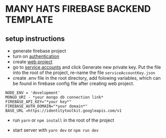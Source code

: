 # MANY HATS FIREBASE BACKEND TEMPLATE

## setup instructions

- generate firebase project
- turn on [authentication](https://console.firebase.google.com/project/_/authentication/providers)
- create [web project](https://console.firebase.google.com/project/_/overview)
- go to [service accounts](https://console.firebase.google.com/project/_/settings/serviceaccounts/adminsdk) and click Generate new private key. Put the file into the root of the project, re-name the file `serviceAccountKey.json`
- create .env file in the root directory, add folowing variables, which can be found in firebase config file after creating web project.

```
NODE_ENV = 'development'
MONGO_URI - *your mongo db connection link*
FIREBASE_API_KEY="*your key*"
FIREBASE_AUTH_DOMAIN="*your domain*"
BASE_URL =https://identitytoolkit.googleapis.com/v1
```

- run `yarn` or `npm install` in the root of the project

- start server with `yarn dev` or `npm run dev`

